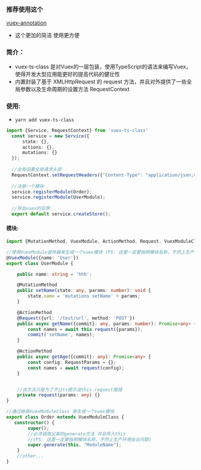 ### 推荐使用这个
 [vuex-annotation](https://github.com/weidao123/vuex-annotation)
 * 这个更加的简洁 使用更方便
### 简介：
* vuex-ts-class 是对Vuex的一层包装，使用TypeScript的语法来编写Vuex，使得开发大型应用能更好的提高代码的健壮性
* 内置封装了基于 XMLHttpRequest 的 request 方法，并且对外提供了一些全局参数以及生命周期的设置方法 RequestContext
                
 ### 使用:
* `yarn add vuex-ts-class`

```typescript
import {Service, RequestContext} from 'vuex-ts-class'
  const service = new Service({
      state: {},
      actions: {},
      mutations: {}
  });
  
  //全局设置全局请求头部
  RequestContext.setRequestHeaders({"Content-Type": "application/json;charset=UTF-8"});
  
  //注册一个模块
  service.registerModule(Order);
  service.registerModule(UserModule);
  
  //导出vuex的实例
  export default service.createStore();
 ```

#### 模块:
```typescript
import {MutationMethod, VuexModule, ActionMethod, Request, VuexModuleClass, request} from 'vuex-ts-class';

//使用VuexModule装饰器来生成一个vuex模块 (PS: 这里一定要指明模块名称，不然上生产环境会出问题)
@VuexModule({name: 'User'})
export class UserModule {

    public name: string = 'hhh';

    @MutationMethod
    public setName(state: any, params: number): void {
        state.name = 'mutations setName' + params;
    }

    @ActionMethod
    @Request({url: '/test/url', method: 'POST'})
    public async getName({commit}: any, params: number): Promise<any> {
        const names = await this.request({params});
        commit('setName', names);
    }

    @ActionMethod
    public async getAge({commit}: any): Promise<any> {
        const config: RequestParams = {};
        const names = await request(config);
    }


    //该方法只是为了不让ts提示没this.request报错
    private request(params: any) {}
}

//通过继承VuexModuleClass 来生成一个vuex模块
export class Order extends VuexModuleClass {
   constructor() {
        super();
        //必须调用父类的generate方法 并且传入this
        //(PS: 这里一定要指明模块名称，不然上生产环境会出问题)
        super.generate(this, "ModuleName");
    }
    //other...
}
```
